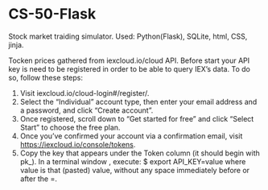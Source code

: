 # CS-50-Flask
Stock market traiding simulator.
Used: Python(Flask), SQLite, html, CSS, jinja.

Tocken prices gathered from iexcloud.io/cloud API.
Before start your API key is need to be registered in order to be able to query IEX’s data. To do so, follow these steps:

1) Visit iexcloud.io/cloud-login#/register/.
2) Select the “Individual” account type, then enter your email address and a password, and click “Create account”.
3) Once registered, scroll down to “Get started for free” and click “Select Start” to choose the free plan.
4) Once you’ve confirmed your account via a confirmation email, visit https://iexcloud.io/console/tokens.
5) Copy the key that appears under the Token column (it should begin with pk_).
In a terminal window , execute:
$ export API_KEY=value
where value is that (pasted) value, without any space immediately before or after the =.
